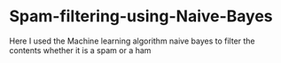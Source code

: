 # Spam-filtering-using-Naive-Bayes
Here I used the Machine learning algorithm naive bayes to filter the contents whether it is a spam or a ham
